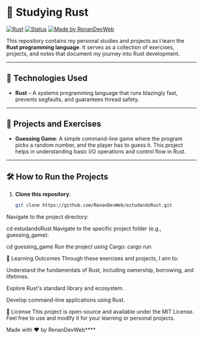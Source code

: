 # 🦀 Studying Rust

[![Rust](https://img.shields.io/badge/Rust-1.65.0-orange?logo=rust&logoColor=white)](https://www.rust-lang.org/)
[![Status](https://img.shields.io/badge/Status-In%20Progress-orange)]()
[![Made by RenanDevWeb](https://img.shields.io/badge/Made%20by-RenanDevWeb-blueviolet)](https://github.com/RenanDevWeb)

This repository contains my personal studies and projects as I learn the **Rust programming language**. It serves as a collection of exercises, projects, and notes that document my journey into Rust development.

---

## 🚀 Technologies Used

- **Rust** – A systems programming language that runs blazingly fast, prevents segfaults, and guarantees thread safety.

---

## 🌟 Projects and Exercises

- **Guessing Game**: A simple command-line game where the program picks a random number, and the player has to guess it. This project helps in understanding basic I/O operations and control flow in Rust.

---

## 🛠️ How to Run the Projects

1. **Clone this repository**:

   ```bash
   git clone https://github.com/RenanDevWeb/estudandoRust.git
Navigate to the project directory:


cd estudandoRust
Navigate to the specific project folder (e.g., guessing_game):


cd guessing_game
Run the project using Cargo:
cargo run

📖 Learning Outcomes
Through these exercises and projects, I aim to:

Understand the fundamentals of Rust, including ownership, borrowing, and lifetimes.

Explore Rust's standard library and ecosystem.

Develop command-line applications using Rust.

📄 License
This project is open-source and available under the MIT License.
Feel free to use and modify it for your learning or personal projects.

Made with ❤️ by RenanDevWeb****
